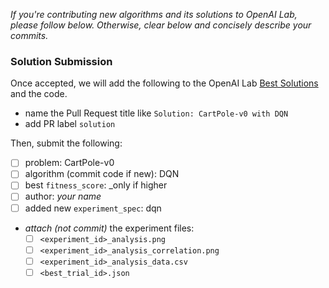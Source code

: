 _If you're contributing new algorithms and its solutions to OpenAI Lab, please follow below. Otherwise, clear below and concisely describe your commits._

### Solution Submission

Once accepted, we will add the following to the OpenAI Lab [Best Solutions](http://kengz.me/openai_lab/#problems) and the code.

- name the Pull Request title like `Solution: CartPole-v0 with DQN`
- add PR label `solution`

Then, submit the following:

- [ ] problem: CartPole-v0
- [ ] algorithm (commit code if new): DQN
- [ ] best `fitness_score`: _only if higher
- [ ] author: _your name_
- [ ] added new `experiment_spec`: dqn
- _attach (not commit)_ the experiment files:
    - [ ] `<experiment_id>_analysis.png`
    - [ ] `<experiment_id>_analysis_correlation.png`
    - [ ] `<experiment_id>_analysis_data.csv`
    - [ ] `<best_trial_id>.json`
